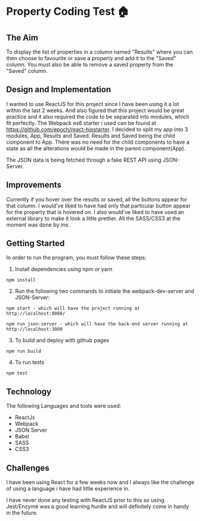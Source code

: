 # Property Coding Test :house:

## The Aim

To display the list of properties in a column named "Results" where you can then choose to favourite or save a property and add it to the "Saved" column. You must also be able to remove a saved property from the "Saved" column.

## Design and Implementation

I wanted to use ReactJS for this project since I have been using it a lot within the last 2 weeks. And also figured that this project would be great practice and it also required the code to be separated into modules, which fit perfectly. The Webpack es6 starter i used can be found at https://github.com/epoch/react-hipstarter. 
I decided to split my app into 3 modules, App, Results and Saved. Results and Saved being the child component to App. There was no need for the child components to have a state as all the alterations would be made in the parent component(App).

The JSON data is being fetched through a fake REST API using JSON-Server.

## Improvements

Currently if you hover over the results or saved, all the buttons appear for that column. I would've liked to have had only that particular button appear for the property that is hovered on. I also would've liked to have used an external library to make it look a little prettier. All the SASS/CSS3 at the moment was done by me. 


## Getting Started

In order to run the program, you must follow these steps:

1. Install dependencies using npm or yarn

```
npm install
```
2. Run the following two commands to initiate the webpack-dev-server and JSON-Server:

```
npm start - which will have the project running at http://localhost:8080/
```
```
npm run json:server - which will have the back-end server running at http://localhost:3000
```

3. To build and deploy with github pages

```
npm run build
```

4. To run tests

```
npm test
```

## Technology

The following Languages and tools were used:

* ReactJs
* Webpack
* JSON Server
* Babel
* SASS
* CSS3


## Challenges

I have been using React for a few weeks now and I always like the challenge of using a language i have had little experience in. 

I have never done any testing with ReactJS prior to this so using Jest/Enzyme was a good learning hurdle and will definitely come in handy in the future. 